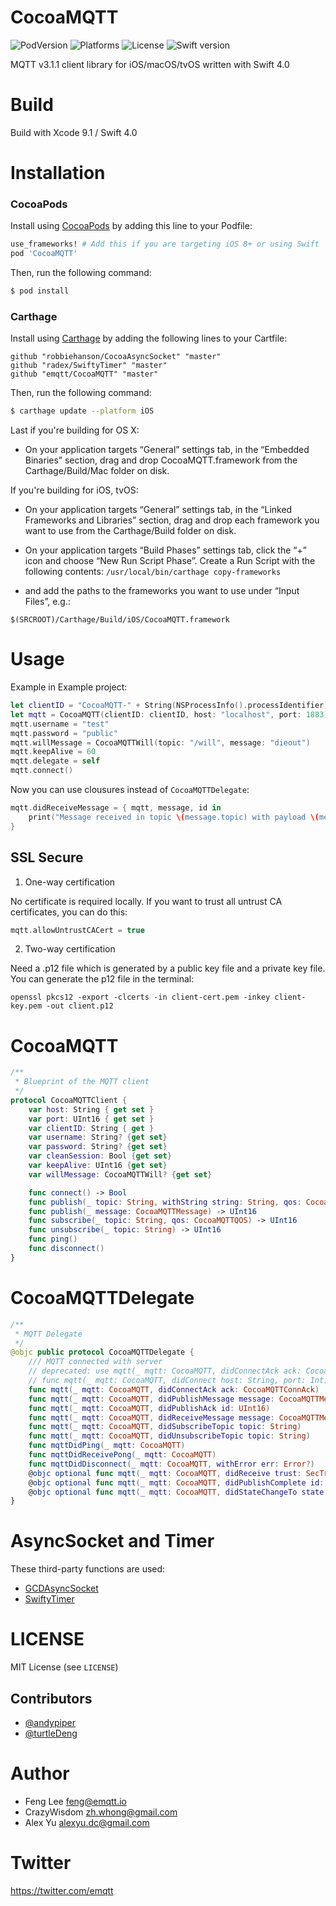 CocoaMQTT
=========
![PodVersion](https://img.shields.io/cocoapods/v/CocoaMQTT.svg)
![Platforms](https://img.shields.io/cocoapods/p/CocoaMQTT.svg)
![License](https://img.shields.io/cocoapods/l/BadgeSwift.svg?style=flat)
![Swift version](https://img.shields.io/badge/swift-4.0-orange.svg)

MQTT v3.1.1 client library for iOS/macOS/tvOS  written with Swift 4.0


Build
=====

Build with Xcode 9.1 / Swift 4.0


Installation
=====
### CocoaPods
Install using [CocoaPods](http://cocoapods.org) by adding this line to your Podfile:

````ruby
use_frameworks! # Add this if you are targeting iOS 8+ or using Swift
pod 'CocoaMQTT'  
````
Then, run the following command:

```bash
$ pod install
```

### Carthage
Install using [Carthage](https://github.com/Carthage/Carthage) by adding the following lines to your Cartfile:

````
github "robbiehanson/CocoaAsyncSocket" "master"
github "radex/SwiftyTimer" "master"
github "emqtt/CocoaMQTT" "master"
````
Then, run the following command:

```bash
$ carthage update --platform iOS
```
Last if you're building for OS X:

- On your application targets “General” settings tab, in the “Embedded Binaries” section, drag and drop CocoaMQTT.framework from the Carthage/Build/Mac folder on disk.

If you're building for iOS, tvOS:

- On your application targets “General” settings tab, in the “Linked Frameworks and Libraries” section, drag and drop each framework you want to use from the Carthage/Build folder on disk.

- On your application targets “Build Phases” settings tab, click the “+” icon and choose “New Run Script Phase”. Create a Run Script with the following contents: 
`/usr/local/bin/carthage copy-frameworks`

- and add the paths to the frameworks you want to use under “Input Files”, e.g.:
```
$(SRCROOT)/Carthage/Build/iOS/CocoaMQTT.framework
```


Usage
=====

Example in Example project:

```swift
let clientID = "CocoaMQTT-" + String(NSProcessInfo().processIdentifier)
let mqtt = CocoaMQTT(clientID: clientID, host: "localhost", port: 1883)
mqtt.username = "test"
mqtt.password = "public"
mqtt.willMessage = CocoaMQTTWill(topic: "/will", message: "dieout")
mqtt.keepAlive = 60
mqtt.delegate = self
mqtt.connect()

```

Now you can use clousures instead of `CocoaMQTTDelegate`:

```swift 
mqtt.didReceiveMessage = { mqtt, message, id in
	print("Message received in topic \(message.topic) with payload \(message.string!)")           
}
```

## SSL Secure

1. One-way certification

No certificate is required locally.
If you want to trust all untrust CA certificates, you can do this:

```swift
mqtt.allowUntrustCACert = true
```

2. Two-way certification

Need a .p12 file which is generated by a public key file and a private key file. You can generate the p12 file in the terminal:

```
openssl pkcs12 -export -clcerts -in client-cert.pem -inkey client-key.pem -out client.p12
```



CocoaMQTT
==========

```swift
/**
 * Blueprint of the MQTT client
 */
protocol CocoaMQTTClient {
    var host: String { get set }
    var port: UInt16 { get set }
    var clientID: String { get }
    var username: String? {get set}
    var password: String? {get set}
    var cleanSession: Bool {get set}
    var keepAlive: UInt16 {get set}
    var willMessage: CocoaMQTTWill? {get set}

    func connect() -> Bool
    func publish(_ topic: String, withString string: String, qos: CocoaMQTTQOS, retained: Bool, dup: Bool) -> UInt16
    func publish(_ message: CocoaMQTTMessage) -> UInt16
    func subscribe(_ topic: String, qos: CocoaMQTTQOS) -> UInt16
    func unsubscribe(_ topic: String) -> UInt16
    func ping()
    func disconnect()
}
```


CocoaMQTTDelegate
=================

```swift
/**
 * MQTT Delegate
 */
@objc public protocol CocoaMQTTDelegate {
    /// MQTT connected with server
    // deprecated: use mqtt(_ mqtt: CocoaMQTT, didConnectAck ack: CocoaMQTTConnAck) to tell if connect to the server successfully
    // func mqtt(_ mqtt: CocoaMQTT, didConnect host: String, port: Int)
    func mqtt(_ mqtt: CocoaMQTT, didConnectAck ack: CocoaMQTTConnAck)
    func mqtt(_ mqtt: CocoaMQTT, didPublishMessage message: CocoaMQTTMessage, id: UInt16)
    func mqtt(_ mqtt: CocoaMQTT, didPublishAck id: UInt16)
    func mqtt(_ mqtt: CocoaMQTT, didReceiveMessage message: CocoaMQTTMessage, id: UInt16 )
    func mqtt(_ mqtt: CocoaMQTT, didSubscribeTopic topic: String)
    func mqtt(_ mqtt: CocoaMQTT, didUnsubscribeTopic topic: String)
    func mqttDidPing(_ mqtt: CocoaMQTT)
    func mqttDidReceivePong(_ mqtt: CocoaMQTT)
    func mqttDidDisconnect(_ mqtt: CocoaMQTT, withError err: Error?)
    @objc optional func mqtt(_ mqtt: CocoaMQTT, didReceive trust: SecTrust, completionHandler: @escaping (Bool) -> Void)
    @objc optional func mqtt(_ mqtt: CocoaMQTT, didPublishComplete id: UInt16)
    @objc optional func mqtt(_ mqtt: CocoaMQTT, didStateChangeTo state: CocoaMQTTConnState)
}
```


AsyncSocket and Timer
=====================

These third-party functions are used:

* [GCDAsyncSocket](https://github.com/robbiehanson/CocoaAsyncSocket)
* [SwiftyTimer](https://github.com/radex/SwiftyTimer)


LICENSE
=======

MIT License (see `LICENSE`)

## Contributors

* [@andypiper](https://github.com/andypiper)
* [@turtleDeng](https://github.com/turtleDeng)


Author
======

- Feng Lee <feng@emqtt.io>
- CrazyWisdom <zh.whong@gmail.com>
- Alex Yu <alexyu.dc@gmail.com>


Twitter
======

https://twitter.com/emqtt

